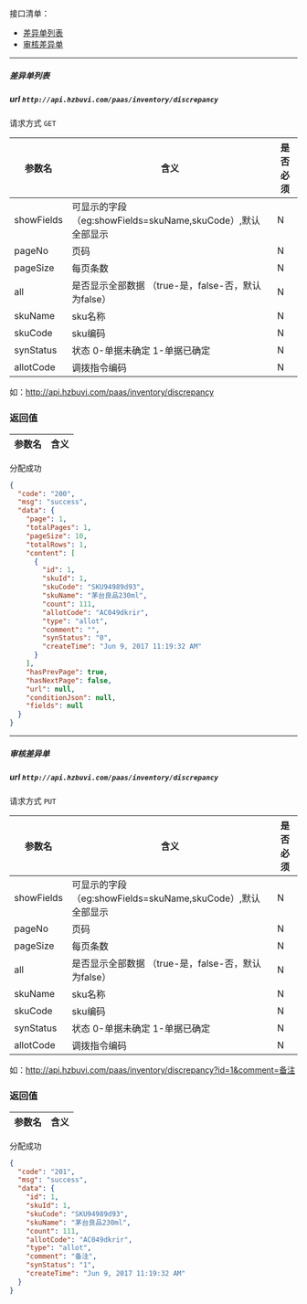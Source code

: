 接口清单：
- [差异单列表](#差异单列表)
- [审核差异单](#审核差异单)


--------------------------------
##### 差异单列表 
##### url `http://api.hzbuvi.com/paas/inventory/discrepancy`

请求方式  `GET`

参数名 | 含义    | 是否必须
-------|--------|-----
showFields | 可显示的字段（eg:showFields=skuName,skuCode）,默认全部显示 | N
pageNo|  页码 | N
pageSize|  每页条数 | N
all | 是否显示全部数据 （true-是，false-否，默认为false） | N
skuName | sku名称 | N
skuCode| sku编码 | N
synStatus| 状态  0-单据未确定  1-单据已确定 | N
allotCode | 调拨指令编码 | N

如：http://api.hzbuvi.com/paas/inventory/discrepancy


###  返回值

参数名  | 含义
-------------|-------------
分配成功
```json
{
  "code": "200",
  "msg": "success",
  "data": {
    "page": 1,
    "totalPages": 1,
    "pageSize": 10,
    "totalRows": 1,
    "content": [
      {
        "id": 1,
        "skuId": 1,
        "skuCode": "SKU94989d93",
        "skuName": "茅台良品230ml",
        "count": 111,
        "allotCode": "AC049dkrir",
        "type": "allot",
        "comment": "",
        "synStatus": "0",
        "createTime": "Jun 9, 2017 11:19:32 AM"
      }
    ],
    "hasPrevPage": true,
    "hasNextPage": false,
    "url": null,
    "conditionJson": null,
    "fields": null
  }
}
```



--------------------------------
##### 审核差异单 
##### url `http://api.hzbuvi.com/paas/inventory/discrepancy`

请求方式  `PUT`

参数名 | 含义    | 是否必须
-------|--------|-----
showFields | 可显示的字段（eg:showFields=skuName,skuCode）,默认全部显示 | N
pageNo|  页码 | N
pageSize|  每页条数 | N
all | 是否显示全部数据 （true-是，false-否，默认为false） | N
skuName | sku名称 | N
skuCode| sku编码 | N
synStatus| 状态  0-单据未确定  1-单据已确定 | N
allotCode | 调拨指令编码 | N

如：http://api.hzbuvi.com/paas/inventory/discrepancy?id=1&comment=备注


###  返回值

参数名  | 含义
-------------|-------------
分配成功
```json
{
  "code": "201",
  "msg": "success",
  "data": {
    "id": 1,
    "skuId": 1,
    "skuCode": "SKU94989d93",
    "skuName": "茅台良品230ml",
    "count": 111,
    "allotCode": "AC049dkrir",
    "type": "allot",
    "comment": "备注",
    "synStatus": "1",
    "createTime": "Jun 9, 2017 11:19:32 AM"
  }
}
```


